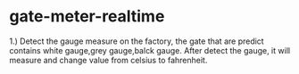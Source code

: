 # gate-meter-realtime
   1.) Detect the gauge measure on the factory, the gate that are predict contains white gauge,grey gauge,balck gauge. After detect the gauge, it will measure and change value from celsius to fahrenheit. 
